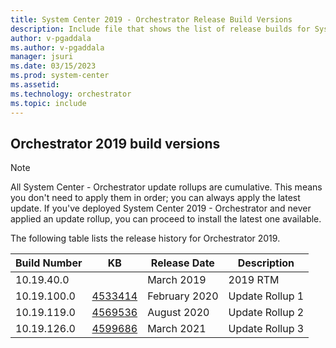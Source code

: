 ```yaml
---
title: System Center 2019 - Orchestrator Release Build Versions
description: Include file that shows the list of release builds for System Center 2019 - Orchestrator.
author: v-pgaddala
ms.author: v-pgaddala
manager: jsuri
ms.date: 03/15/2023
ms.prod: system-center
ms.assetid: 
ms.technology: orchestrator
ms.topic: include
---
```


## Orchestrator 2019 build versions

>[!NOTE]
>All System Center - Orchestrator update rollups are cumulative. This means you don't need to apply them in order; you can always apply the latest update. If you've deployed System Center 2019 - Orchestrator and never applied an update rollup, you can proceed to install the latest one available.

The following table lists the release history for Orchestrator 2019.

|Build Number |KB |Release Date |Description |
|-------------|---|-------------|------------|
|10.19.40.0||March 2019 |2019 RTM |
|10.19.100.0|[4533414](https://support.microsoft.com/topic/update-rollup-1-for-system-center-orchestrator-2019-3b629a38-3959-258e-3ef5-e94943e75d33) |February 2020 |Update Rollup 1 |
|10.19.119.0|[4569536](https://support.microsoft.com/topic/update-rollup-2-for-system-center-2019-orchestrator-af4af7c0-994b-fe60-f5ea-68c8ad698fa9) |August 2020 |Update Rollup 2 |
|10.19.126.0|[4599686](https://support.microsoft.com/topic/update-rollup-3-for-system-center-2019-orchestrator-70bc1df6-adbc-9b89-68bf-df5a6eefca5f) |March 2021 |Update Rollup 3 |
